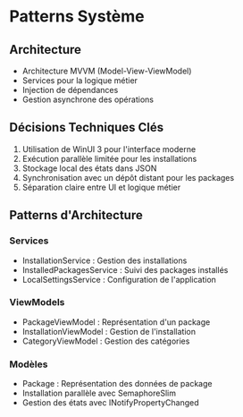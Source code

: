# Patterns Système

## Architecture
- Architecture MVVM (Model-View-ViewModel)
- Services pour la logique métier
- Injection de dépendances
- Gestion asynchrone des opérations

## Décisions Techniques Clés
1. Utilisation de WinUI 3 pour l'interface moderne
2. Exécution parallèle limitée pour les installations
3. Stockage local des états dans JSON
4. Synchronisation avec un dépôt distant pour les packages
5. Séparation claire entre UI et logique métier

## Patterns d'Architecture
### Services
- InstallationService : Gestion des installations
- InstalledPackagesService : Suivi des packages installés
- LocalSettingsService : Configuration de l'application

### ViewModels
- PackageViewModel : Représentation d'un package
- InstallationViewModel : Gestion de l'installation
- CategoryViewModel : Gestion des catégories

### Modèles
- Package : Représentation des données de package
- Installation parallèle avec SemaphoreSlim
- Gestion des états avec INotifyPropertyChanged 
